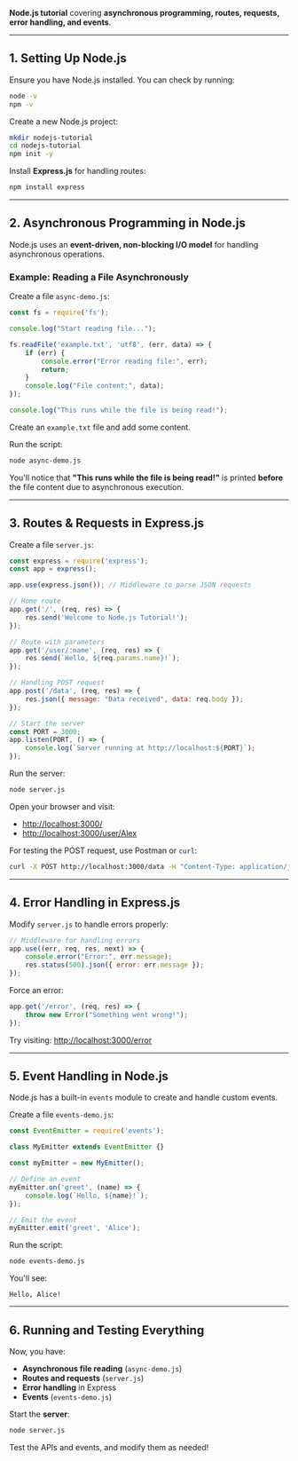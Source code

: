 **Node.js tutorial** covering **asynchronous programming, routes, requests, error handling, and events**.

---

## **1. Setting Up Node.js**
Ensure you have Node.js installed. You can check by running:
```sh
node -v
npm -v
```

Create a new Node.js project:
```sh
mkdir nodejs-tutorial
cd nodejs-tutorial
npm init -y
```

Install **Express.js** for handling routes:
```sh
npm install express
```

---

## **2. Asynchronous Programming in Node.js**
Node.js uses an **event-driven, non-blocking I/O model** for handling asynchronous operations.

### **Example: Reading a File Asynchronously**
Create a file `async-demo.js`:
```js
const fs = require('fs');

console.log("Start reading file...");

fs.readFile('example.txt', 'utf8', (err, data) => {
    if (err) {
        console.error("Error reading file:", err);
        return;
    }
    console.log("File content:", data);
});

console.log("This runs while the file is being read!");
```
Create an `example.txt` file and add some content.

Run the script:
```sh
node async-demo.js
```

You'll notice that **"This runs while the file is being read!"** is printed **before** the file content due to asynchronous execution.

---

## **3. Routes & Requests in Express.js**
Create a file `server.js`:

```js
const express = require('express');
const app = express();

app.use(express.json()); // Middleware to parse JSON requests

// Home route
app.get('/', (req, res) => {
    res.send('Welcome to Node.js Tutorial!');
});

// Route with parameters
app.get('/user/:name', (req, res) => {
    res.send(`Hello, ${req.params.name}!`);
});

// Handling POST request
app.post('/data', (req, res) => {
    res.json({ message: "Data received", data: req.body });
});

// Start the server
const PORT = 3000;
app.listen(PORT, () => {
    console.log(`Server running at http://localhost:${PORT}`);
});
```

Run the server:
```sh
node server.js
```

Open your browser and visit:
- [http://localhost:3000/](http://localhost:3000/)
- [http://localhost:3000/user/Alex](http://localhost:3000/user/Alex)

For testing the POST request, use Postman or `curl`:
```sh
curl -X POST http://localhost:3000/data -H "Content-Type: application/json" -d '{"name": "John"}'
```

---

## **4. Error Handling in Express.js**
Modify `server.js` to handle errors properly:

```js
// Middleware for handling errors
app.use((err, req, res, next) => {
    console.error("Error:", err.message);
    res.status(500).json({ error: err.message });
});
```

Force an error:
```js
app.get('/error', (req, res) => {
    throw new Error("Something went wrong!");
});
```

Try visiting:
[http://localhost:3000/error](http://localhost:3000/error)

---

## **5. Event Handling in Node.js**
Node.js has a built-in `events` module to create and handle custom events.

Create a file `events-demo.js`:
```js
const EventEmitter = require('events');

class MyEmitter extends EventEmitter {}

const myEmitter = new MyEmitter();

// Define an event
myEmitter.on('greet', (name) => {
    console.log(`Hello, ${name}!`);
});

// Emit the event
myEmitter.emit('greet', 'Alice');
```

Run the script:
```sh
node events-demo.js
```

You'll see:
```
Hello, Alice!
```

---

## **6. Running and Testing Everything**
Now, you have:
- **Asynchronous file reading** (`async-demo.js`)
- **Routes and requests** (`server.js`)
- **Error handling** in Express
- **Events** (`events-demo.js`)

Start the **server**:
```sh
node server.js
```

Test the APIs and events, and modify them as needed!
